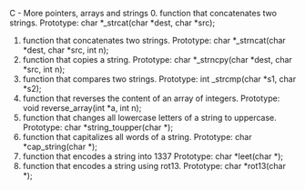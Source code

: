 C - More pointers, arrays and strings
0. function that concatenates two strings.
Prototype: char *_strcat(char *dest, char *src);
1. function that concatenates two strings.
Prototype: char *_strncat(char *dest, char *src, int n);
2. function that copies a string.
Prototype: char *_strncpy(char *dest, char *src, int n);
3. function that compares two strings.
Prototype: int _strcmp(char *s1, char *s2);
4. function that reverses the content of an array of integers.
Prototype: void reverse_array(int *a, int n);
5. function that changes all lowercase letters of a string to uppercase.
Prototype: char *string_toupper(char *);
6. function that capitalizes all words of a string.
Prototype: char *cap_string(char *);
7.  function that encodes a string into 1337
Prototype: char *leet(char *);
8. function that encodes a string using rot13.
Prototype: char *rot13(char *);